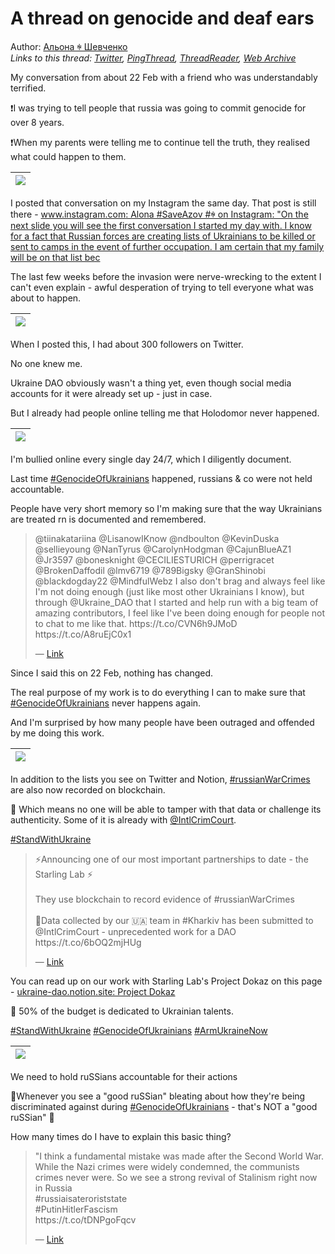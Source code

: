 # A thread on genocide and deaf ears

Author: [Альона ꑭ Шевченко](https://twitter.com/cryptodrftng)  
*Links to this thread: [Twitter](https://twitter.com/cryptodrftng/status/1547148092746743813), [PingThread](https://pingthread.com/thread/1547148092746743813), [ThreadReader](https://threadreaderapp.com/thread/1547148092746743813.html), [Web Archive](https://web.archive.org/web/*/https://twitter.com/cryptodrftng/status/1547148092746743813)*

My conversation from about 22 Feb with a friend who was understandably terrified.

❗️I was trying to tell people that russia was going to commit genocide for over 8 years. 

❗️When my parents were telling me to continue tell the truth, they realised what could happen to them.

| [![](https://pbs.twimg.com/media/FXiS_UqXkAIasNP.jpg)](https://pbs.twimg.com/media/FXiS_UqXkAIasNP.jpg) |
| :-: |

I posted that conversation on my Instagram the same day. That post is still there - [www.instagram.com: Alona #SaveAzov #ꑭ on Instagram: "On the next slide you will see the first conversation I started my day with. I know for a fact that Russian forces are creating lists of Ukrainians to be killed or sent to camps in the event of further occupation. I am certain that my family will be on that list bec](https://www.instagram.com/p/CaSi1KstFfu/)

The last few weeks before the invasion were nerve-wrecking to the extent I can't even explain - awful desperation of trying to tell everyone what was about to happen.

| [![](https://pbs.twimg.com/media/FXiT2m7XoAA30w3.jpg)](https://pbs.twimg.com/media/FXiT2m7XoAA30w3.jpg) |
| :-: |

When I posted this, I had about 300 followers on Twitter. 

No one knew me. 

Ukraine DAO obviously wasn't a thing yet, even though social media accounts for it were already set up - just in case. 

But I already had people online telling me that Holodomor never happened.

| [![](https://pbs.twimg.com/media/FXiUsh0WAAMF_Ow.jpg)](https://pbs.twimg.com/media/FXiUsh0WAAMF_Ow.jpg) |
| :-: |

I'm bullied online every single day 24/7, which I diligently document. 

Last time [#GenocideOfUkrainians](https://twitter.com/hashtag/GenocideOfUkrainians) happened, russians & co were not held accountable.

People have very short memory so I'm making sure that the way Ukrainians are treated rn is documented and remembered.

<blockquote class="twitter-tweet">
    <p lang="en" dir="ltr">
    @tiinakatariina @LisanowIKnow @ndboulton @KevinDuska @sellieyoung @NanTyrus @CarolynHodgman @CajunBlueAZ1 @Jr3597 @bonesknight @CECILIESTURICH @perrigracet @BrokenDaffodil @lmv6719 @789Bigsky @GranShinobi @blackdogday22 @MindfulWebz I also don&#39;t brag and always feel like I&#39;m not doing enough (just like most other Ukrainians I know), but through @Ukraine_DAO that I started and help run with a big team of amazing contributors, I feel like I&#39;ve been doing enough for people not to chat to me like that. https://t.co/CVN6h9JMoD https://t.co/A8ruEjC0x1<br />
    </p>
    &mdash; <a href="https://twitter.com/cryptodrftng/status/1533077324362653696">Link</a>
</blockquote>

Since I said this on 22 Feb, nothing has changed. 

The real purpose of my work is to do everything I can to make sure that [#GenocideOfUkrainians](https://twitter.com/hashtag/GenocideOfUkrainians) never happens again. 

And I'm surprised by how many people have been outraged and offended by me doing this work.

| [![](https://pbs.twimg.com/media/FXiYau8WYAEeAhh.jpg)](https://pbs.twimg.com/media/FXiYau8WYAEeAhh.jpg) |
| :-: |

In addition to the lists you see on Twitter and Notion, [#russianWarCrimes](https://twitter.com/hashtag/russianWarCrimes) are also now recorded on blockchain. 

🔐 Which means no one will be able to tamper with that data or challenge its authenticity. Some of it is already with [@IntlCrimCourt](https://twitter.com/IntlCrimCourt). 

[#StandWithUkraine](https://twitter.com/hashtag/StandWithUkraine)

<blockquote class="twitter-tweet">
    <p lang="en" dir="ltr">
    ⚡Announcing one of our most important partnerships to date - the Starling Lab ⚡<br />
    <br />
    They use blockchain to record evidence of #russianWarCrimes <br />
    <br />
    📨Data collected by our 🇺🇦 team in #Kharkiv has been submitted to @IntlCrimCourt - unprecedented work for a DAO<br />
    https://t.co/6bOQ2mjHUg<br />
    </p>
    &mdash; <a href="https://twitter.com/Ukraine_DAO/status/1536052927655202819">Link</a>
</blockquote>

You can read up on our work with Starling Lab's Project Dokaz on this page - [ukraine-dao.notion.site: Project Dokaz](https://ukraine-dao.notion.site/Project-Dokaz-b6509d83aa324180bffe63032383e459)

🔐 50% of the budget is dedicated to Ukrainian talents.

[#StandWithUkraine](https://twitter.com/hashtag/StandWithUkraine) [#GenocideOfUkrainians](https://twitter.com/hashtag/GenocideOfUkrainians) [#ArmUkraineNow](https://twitter.com/hashtag/ArmUkraineNow)

| [![](https://pbs.twimg.com/media/FXibIsoWAAgP1A6.jpg)](https://pbs.twimg.com/media/FXibIsoWAAgP1A6.jpg) |
| :-: |

We need to hold ruSSians accountable for their actions 

🚨Whenever you see a "good ruSSian" bleating about how they're being discriminated against during [#GenocideOfUkrainians](https://twitter.com/hashtag/GenocideOfUkrainians) - that's NOT a "good ruSSian" 🦄

How many times do I have to explain this basic thing?

<blockquote class="twitter-tweet">
    <p lang="en" dir="ltr">
    &#34;I think a fundamental mistake was made after the Second World War. While the Nazi crimes were widely condemned, the communists crimes never were. So we see a strong revival of Stalinism right now in Russia<br />
    #russiaisateroriststate <br />
    #PutinHitlerFascism <br />
    https://t.co/tDNPgoFqcv<br />
    </p>
    &mdash; <a href="https://twitter.com/ProdanIonel1/status/1551759091361411072">Link</a>
</blockquote>
